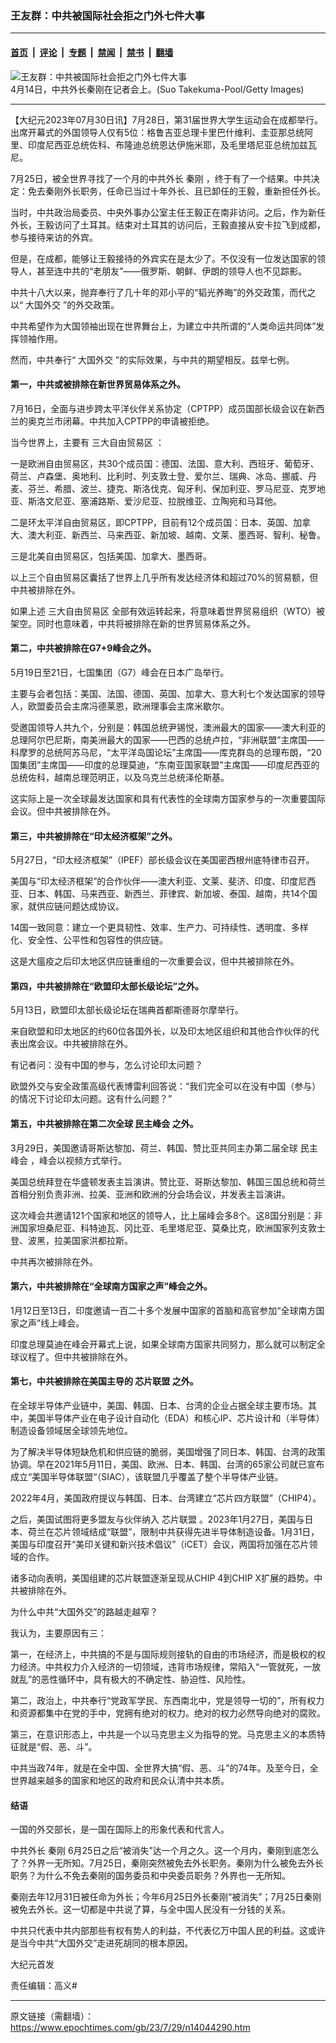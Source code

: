 ### 王友群：中共被国际社会拒之门外七件大事

---

#### [首页](../../../..?n14044290) &nbsp;|&nbsp; [评论](../../../../../epoch-comment?n14044290) &nbsp;|&nbsp; [专题](../../../../../epoch-special?n14044290) &nbsp;|&nbsp; [禁闻](../../../../../epoch-news?n14044290) &nbsp;|&nbsp; [禁书](../../../../../books?n14044290) &nbsp;|&nbsp; [翻墙](https://github.com/gfw-breaker/nogfw/blob/master/README.md?n14044290)


<div><img alt="王友群：中共被国际社会拒之门外七件大事" class="attachment-djy_600_400 size-djy_600_400 wp-post-image" src="https://i.epochtimes.com/assets/uploads/2023/07/id14044292-GettyImages-1251806115_light-600x400.jpg"/>
<div class="caption">
 4月14日，中共外长秦刚在记者会上。(Suo Takekuma-Pool/Getty Images)
</div></div><hr/><div class="post_content" id="artbody" itemprop="articleBody">
 <!-- article content begin -->
 <p>
  【大纪元2023年07月30日讯】7月28日，第31届世界大学生运动会在成都举行。出席开幕式的外国领导人仅有5位：格鲁吉亚总理卡里巴什维利、圭亚那总统阿里、印度尼西亚总统佐科、布隆迪总统恩达伊施米耶，及毛里塔尼亚总统加兹瓦尼。
 </p>
 <p style="font-weight: 400;">
  7月25日，被全世界寻找了一个月的中共外长
  <ok href="https://www.epochtimes.com/gb/tag/%E7%A7%A6%E5%88%9A.html">
   秦刚
  </ok>
  ，终于有了一个结果。中共决定：免去秦刚外长职务，任命已当过十年外长、且已卸任的王毅，重新担任外长。
 </p>
 <p style="font-weight: 400;">
  当时，中共政治局委员、中央外事办公室主任王毅正在南非访问。之后，作为新任外长，王毅访问了土耳其。结束对土耳其的访问后，王毅直接从安卡拉飞到成都，参与接待来访的外宾。
 </p>
 <p style="font-weight: 400;">
  但是，在成都，能够让王毅接待的外宾实在是太少了。不仅没有一位发达国家的领导人，甚至连中共的“老朋友”——俄罗斯、朝鲜、伊朗的领导人也不见踪影。
 </p>
 <p style="font-weight: 400;">
  中共十八大以来，抛弃奉行了几十年的邓小平的“韬光养晦”的外交政策，而代之以“
  <ok href="https://www.epochtimes.com/gb/tag/%E5%A4%A7%E5%9B%BD%E5%A4%96%E4%BA%A4.html">
   大国外交
  </ok>
  ”的外交政策。
 </p>
 <p style="font-weight: 400;">
  中共希望作为大国领袖出现在世界舞台上，为建立中共所谓的“人类命运共同体”发挥领袖作用。
 </p>
 <p style="font-weight: 400;">
  然而，中共奉行“
  <ok href="https://www.epochtimes.com/gb/tag/%E5%A4%A7%E5%9B%BD%E5%A4%96%E4%BA%A4.html">
   大国外交
  </ok>
  ”的实际效果，与中共的期望相反。兹举七例。
 </p>
 <h4 style="font-weight: 400;">
  <strong>
   第一，中共或被排除在新世界贸易体系之外。
  </strong>
 </h4>
 <p style="font-weight: 400;">
  7月16日，全面与进步跨太平洋伙伴关系协定（CPTPP）成员国部长级会议在新西兰的奥克兰市闭幕。中共加入CPTPP的申请被拒绝。
 </p>
 <p style="font-weight: 400;">
  当今世界上，主要有
  <ok href="https://www.epochtimes.com/gb/tag/%E4%B8%89%E5%A4%A7%E8%87%AA%E7%94%B1%E8%B4%B8%E6%98%93%E5%8C%BA.html">
   三大自由贸易区
  </ok>
  ：
 </p>
 <p style="font-weight: 400;">
  一是欧洲自由贸易区，共30个成员国：德国、法国、意大利、西班牙、葡萄牙、荷兰、卢森堡、奥地利、比利时、列支敦士登、爱尔兰、瑞典、冰岛、挪威、丹麦、芬兰、希腊、波兰、捷克、斯洛伐克、匈牙利、保加利亚、罗马尼亚、克罗地亚、斯洛文尼亚、塞浦路斯、爱沙尼亚、拉脱维亚、立陶宛和马耳他。
 </p>
 <p style="font-weight: 400;">
  二是环太平洋自由贸易区，即CPTPP，目前有12个成员国：日本、英国、加拿大、澳大利亚、新西兰、马来西亚、新加坡、越南、文莱、墨西哥、智利、秘鲁。
 </p>
 <p style="font-weight: 400;">
  三是北美自由贸易区，包括美国、加拿大、墨西哥。
 </p>
 <p style="font-weight: 400;">
  以上三个自由贸易区囊括了世界上几乎所有发达经济体和超过70%的贸易额，但中共被排除在外。
 </p>
 <p style="font-weight: 400;">
  如果上述
  <ok href="https://www.epochtimes.com/gb/tag/%E4%B8%89%E5%A4%A7%E8%87%AA%E7%94%B1%E8%B4%B8%E6%98%93%E5%8C%BA.html">
   三大自由贸易区
  </ok>
  全部有效运转起来，将意味着世界贸易组织（WTO）被架空。同时也意味着，中共将被排除在新的世界贸易体系之外。
 </p>
 <h4 style="font-weight: 400;">
  <strong>
   第二，中共被排除在G7+9峰会之外。
  </strong>
 </h4>
 <p style="font-weight: 400;">
  5月19日至21日，七国集团（G7）峰会在日本广岛举行。
 </p>
 <p style="font-weight: 400;">
  主要与会者包括：美国、法国、德国、英国、加拿大、意大利七个发达国家的领导人，欧盟委员会主席冯德莱恩，欧洲理事会主席米歇尔。
 </p>
 <p style="font-weight: 400;">
  受邀国领导人共九个，分别是：韩国总统尹锡悦，澳洲最大的国家——澳大利亚的总理阿尔巴尼斯，南美洲最大的国家——巴西的总统卢拉，“非洲联盟”主席国——科摩罗的总统阿苏马尼，“太平洋岛国论坛”主席国——库克群岛的总理布朗，“20国集团”主席国——印度的总理莫迪，“东南亚国家联盟”主席国——印度尼西亚的总统佐科，越南总理范明正，以及乌克兰总统泽伦斯基。
 </p>
 <p style="font-weight: 400;">
  这实际上是一次全球最发达国家和具有代表性的全球南方国家参与的一次重要国际会议。但中共被排除在外。
 </p>
 <h4 style="font-weight: 400;">
  <strong>
   第三，中共被排除在“印太经济框架”之外。
  </strong>
 </h4>
 <p style="font-weight: 400;">
  5月27日，“印太经济框架”（IPEF）部长级会议在美国密西根州底特律市召开。
 </p>
 <p style="font-weight: 400;">
  美国与“印太经济框架”的合作伙伴——澳大利亚、文莱、斐济、印度、印度尼西亚、日本、韩国、马来西亚、新西兰、菲律宾、新加坡、泰国、越南，共14个国家，就供应链问题达成协议。
 </p>
 <p style="font-weight: 400;">
  14国一致同意：建立一个更具韧性、效率、生产力、可持续性、透明度、多样化、安全性、公平性和包容性的供应链。
 </p>
 <p style="font-weight: 400;">
  这是大瘟疫之后印太地区供应链重组的一次重要会议，但中共被排除在外。
 </p>
 <h4 style="font-weight: 400;">
  <strong>
   第四，中共被排除在“欧盟印太部长级论坛”之外。
  </strong>
 </h4>
 <p style="font-weight: 400;">
  5月13日，欧盟印太部长级论坛在瑞典首都斯德哥尔摩举行。
 </p>
 <p style="font-weight: 400;">
  来自欧盟和印太地区的约60位各国外长，以及印太地区组织和其他合作伙伴的代表出席会议。中共被排除在外。
 </p>
 <p style="font-weight: 400;">
  有记者问：没有中国的参与，怎么讨论印太问题？
 </p>
 <p style="font-weight: 400;">
  欧盟外交与安全政策高级代表博雷利回答说：“我们完全可以在没有中国（参与）的情况下讨论印太问题。这有什么问题？”
 </p>
 <h4 style="font-weight: 400;">
  <strong>
   第五，中共被排除在第二次全球
   <ok href="https://www.epochtimes.com/gb/tag/%E6%B0%91%E4%B8%BB%E5%B3%B0%E4%BC%9A.html">
    民主峰会
   </ok>
   之外。
  </strong>
 </h4>
 <p style="font-weight: 400;">
  3月29日，美国邀请哥斯达黎加、荷兰、韩国、赞比亚共同主办第二届全球
  <ok href="https://www.epochtimes.com/gb/tag/%E6%B0%91%E4%B8%BB%E5%B3%B0%E4%BC%9A.html">
   民主峰会
  </ok>
  ，峰会以视频方式举行。
 </p>
 <p style="font-weight: 400;">
  美国总统拜登在华盛顿发表主旨演讲。赞比亚、哥斯达黎加、韩国三国总统和荷兰首相分别负责非洲、拉美、亚洲和欧洲的分会场会议，并发表主旨演讲。
 </p>
 <p style="font-weight: 400;">
  这次峰会共邀请121个国家和地区的领导人，比上届峰会多8个。这8国分别是：非洲国家坦桑尼亚、科特迪瓦、冈比亚、毛里塔尼亚、莫桑比克，欧洲国家列支敦士登、波黑，拉美国家洪都拉斯。
 </p>
 <p style="font-weight: 400;">
  中共再次被排除在外。
 </p>
 <h4 style="font-weight: 400;">
  <strong>
   第六，中共被排除在“全球南方国家之声”峰会之外。
  </strong>
 </h4>
 <p style="font-weight: 400;">
  1月12日至13日，印度邀请一百二十多个发展中国家的首脑和高官参加“全球南方国家之声”线上峰会。
 </p>
 <p style="font-weight: 400;">
  印度总理莫迪在峰会开幕式上说，如果全球南方国家共同努力，那么就可以制定全球议程了。但中共被排除在外。
 </p>
 <h4 style="font-weight: 400;">
  <strong>
   第七，中共被排除在美国主导的
   <ok href="https://www.epochtimes.com/gb/tag/%E8%8A%AF%E7%89%87%E8%81%94%E7%9B%9F.html">
    芯片联盟
   </ok>
   之外。
  </strong>
 </h4>
 <p style="font-weight: 400;">
  在全球半导体产业链中，美国、韩国、日本、台湾的企业占据全球主要市场。其中，美国半导体产业在电子设计自动化（EDA）和核心IP、芯片设计和（半导体）制造设备领域居全球领先地位。
 </p>
 <p style="font-weight: 400;">
  为了解决半导体短缺危机和供应链的脆弱，美国增强了同日本、韩国、台湾的政策协调。早在2021年5月11日，美国、欧洲、日本、韩国、台湾的65家公司就已宣布成立“美国半导体联盟“（SIAC），该联盟几乎覆盖了整个半导体产业链。
 </p>
 <p style="font-weight: 400;">
  2022年4月，美国政府提议与韩国、日本、台湾建立“芯片四方联盟”（CHIP4）。
 </p>
 <p style="font-weight: 400;">
  之后，美国试图将更多盟友与伙伴纳入
  <ok href="https://www.epochtimes.com/gb/tag/%E8%8A%AF%E7%89%87%E8%81%94%E7%9B%9F.html">
   芯片联盟
  </ok>
  。2023年1月27日，美国与日本、荷兰在芯片领域结成“联盟”，限制中共获得先进半导体制造设备。1月31日，美国与印度召开“美印关键和新兴技术倡议”（iCET）会议，两国将加强在芯片领域的合作。
 </p>
 <p style="font-weight: 400;">
  诸多动向表明，美国组建的芯片联盟逐渐呈现从CHIP 4到CHIP X扩展的趋势。中共被排除在外。
 </p>
 <p style="font-weight: 400;">
  为什么中共“大国外交”的路越走越窄？
 </p>
 <p style="font-weight: 400;">
  我认为，主要原因有三：
 </p>
 <p style="font-weight: 400;">
  第一，在经济上，中共搞的不是与国际规则接轨的自由的市场经济，而是极权的权力经济。中共权力介入经济的一切领域，违背市场规律，常陷入“一管就死，一放就乱”的恶性循环中，具有极大的不确定性、胁迫性、风险性。
 </p>
 <p style="font-weight: 400;">
  第二，政治上，中共奉行“党政军学民、东西南北中，党是领导一切的”，所有权力和资源都集中在党的手中，党拥有绝对的权力。绝对的权力必然导向绝对的腐败。
 </p>
 <p style="font-weight: 400;">
  第三，在意识形态上，中共是一个以马克思主义为指导的党。马克思主义的本质特征就是“假、恶、斗”。
 </p>
 <p style="font-weight: 400;">
  中共当政74年，就是在全中国、全世界大搞“假、恶、斗”的74年。及至今日，全世界越来越多的国家和地区的政府和民众认清中共本质。
 </p>
 <h4 style="font-weight: 400;">
  <strong>
   结语
  </strong>
 </h4>
 <p style="font-weight: 400;">
  一国的外交部长，是一国在国际上的形象代表和代言人。
 </p>
 <p style="font-weight: 400;">
  中共外长
  <ok href="https://www.epochtimes.com/gb/tag/%E7%A7%A6%E5%88%9A.html">
   秦刚
  </ok>
  6月25日之后“被消失”达一个月之久。这一个月内，秦刚到底怎么了？外界一无所知。7月25日，秦刚突然被免去外长职务。秦刚为什么被免去外长职务？为什么不免去秦刚的国务委员和中央委员职务？外界也一无所知。
 </p>
 <p style="font-weight: 400;">
  秦刚去年12月31日被任命为外长；今年6月25日外长秦刚“被消失”；7月25日秦刚被免去外长。这一切都是中共说了算，与全中国人民没有一分钱的关系。
 </p>
 <p style="font-weight: 400;">
  中共只代表中共内部那些有权有势人的利益，不代表亿万中国人民的利益。这或许是当今中共“大国外交”走进死胡同的根本原因。
 </p>
 <p style="font-weight: 400;">
  大纪元首发
 </p>
 <p style="font-weight: 400;">
  责任编辑：高义#
 </p>
 <!-- article content end -->
 <div id="below_article_ad">
 </div>
</div>


---

原文链接（需翻墙）：https://www.epochtimes.com/gb/23/7/29/n14044290.htm